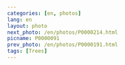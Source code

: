```yaml
---
categories: [en, photos]
lang: en
layout: photo
next_photo: /en/photos/P0000214.html
picname: P0000091
prev_photo: /en/photos/P0000191.html
tags: [Trees]
---
```

